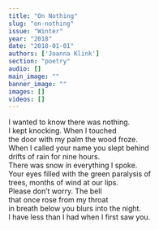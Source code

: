 ```yaml
---
title: "On Nothing"
slug: "on-nothing"
issue: "Winter"
year: "2018"
date: "2018-01-01"
authors: ['Joanna Klink']
section: "poetry"
audio: []
main_image: ""
banner_image: ""
images: []
videos: []
---
```

  
I wanted to know there was nothing.  
I kept knocking. When I touched  
the door with my palm the wood froze.  
When I called your name you slept behind  
drifts of rain for nine hours.  
There was snow in everything I spoke.  
Your eyes filled with the green paralysis of  
trees, months of wind at our lips.  
Please don’t worry. The bell  
that once rose from my throat  
in breath below you blurs into the night.  
I have less than I had when I first saw you.

